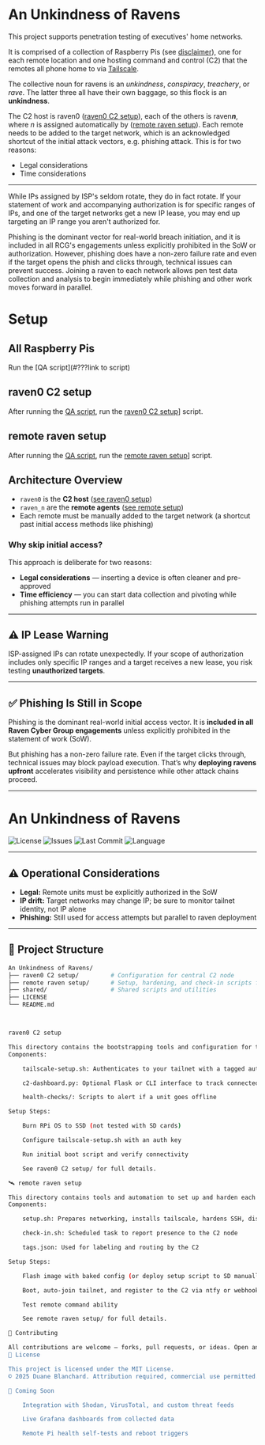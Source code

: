 # An Unkindness of Ravens

This project supports penetration testing of executives' home networks.

It is comprised of a collection of Raspberry Pis (see [disclaimer](#disclaimer)), one for each remote location and one hosting command and control (C2) that the remotes all phone home to via [Tailscale](https://tailscale.com).

The collective noun for ravens is an _unkindness_, _conspiracy_, _treachery_, or _rave_. The latter three all have their own baggage, so this flock is an **unkindness**.

The C2 host is raven0 ([raven0 C2 setup](#raven0-c2-setup)), each of the others is raven***n***, where *n* is assigned automatically by ([remote raven setup](#remote-raven-setup)). Each remote needs to be added to the target network, which is an acknowledged shortcut of the initial attack vectors, e.g. phishing attack. This is for two reasons:
* Legal considerations
* Time considerations

---

While IPs assigned by ISP's seldom rotate, they do in fact rotate. If your statement of work and accompanying authorization is for specific ranges of IPs, and one of the target networks get a new IP lease, you may end up targeting an IP range you aren't authorized for.

Phishing is the dominant vector for real-world breach initiation, and it is included in all RCG's engagements unless explicitly prohibited in the SoW or authorization. However, phishing does have a non-zero failure rate and even if the target opens the phish and clicks through, technical issues can prevent success. Joining a raven to each network allows pen test data collection and analysis to begin immediately while phishing and other work moves forward in parallel.

# Setup
## All Raspberry Pis
Run the [QA script](#???link to script)

## raven0 C2 setup
After running the [QA script](#all-raspberry-pis), run the [raven0 C2 setup](https://github.com/dblanchard/RavenCyberGroup/tree/main/raven0%20C2%20setup)] script.

## remote raven setup
After running the [QA script](#all-raspberry-pis), run the [remote raven setup](https://github.com/dblanchard/RavenCyberGroup/tree/main/remote%20raven%20setup)] script.

## Architecture Overview

- `raven0` is the **C2 host** ([see raven0 setup](#raven0-c2-setup))
- `raven_n` are the **remote agents** ([see remote setup](#remote-raven-setup))
- Each remote must be manually added to the target network (a shortcut past initial access methods like phishing)

### Why skip initial access?

This approach is deliberate for two reasons:
- **Legal considerations** — inserting a device is often cleaner and pre-approved
- **Time efficiency** — you can start data collection and pivoting while phishing attempts run in parallel

---

## ⚠️ IP Lease Warning

ISP-assigned IPs can rotate unexpectedly. If your scope of authorization includes only specific IP ranges and a target receives a new lease, you risk testing **unauthorized targets**.

---

## ✅ Phishing Is Still in Scope

Phishing is the dominant real-world initial access vector. It is **included in all Raven Cyber Group engagements** unless explicitly prohibited in the statement of work (SoW).

But phishing has a non-zero failure rate. Even if the target clicks through, technical issues may block payload execution. That’s why **deploying ravens upfront** accelerates visibility and persistence while other attack chains proceed.

---

# An Unkindness of Ravens

![License](https://img.shields.io/github/license/dblanchard/RavenCyberGroup?color=blue)
![Issues](https://img.shields.io/github/issues/dblanchard/RavenCyberGroup)
![Last Commit](https://img.shields.io/github/last-commit/dblanchard/RavenCyberGroup)
![Language](https://img.shields.io/github/languages/top/dblanchard/RavenCyberGroup)

---

## ⚠️ Operational Considerations

- **Legal:** Remote units must be explicitly authorized in the SoW
- **IP drift:** Target networks may change IP; be sure to monitor tailnet identity, not IP alone
- **Phishing:** Still used for access attempts but parallel to raven deployment

---

## 📁 Project Structure

```bash
An Unkindness of Ravens/
├── raven0 C2 setup/         # Configuration for central C2 node
├── remote raven setup/      # Setup, hardening, and check-in scripts for deployed units
├── shared/                  # Shared scripts and utilities
├── LICENSE
└── README.md



raven0 C2 setup

This directory contains the bootstrapping tools and configuration for the central C2 Pi:
Components:

    tailscale-setup.sh: Authenticates to your tailnet with a tagged auth key

    c2-dashboard.py: Optional Flask or CLI interface to track connected units

    health-checks/: Scripts to alert if a unit goes offline

Setup Steps:

    Burn RPi OS to SSD (not tested with SD cards)

    Configure tailscale-setup.sh with an auth key

    Run initial boot script and verify connectivity

    See raven0 C2 setup/ for full details.

🛰️ remote raven setup

This directory contains tools and automation to set up and harden each deployed unit.
Components:

    setup.sh: Prepares networking, installs tailscale, hardens SSH, disables unnecessary services

    check-in.sh: Scheduled task to report presence to the C2 node

    tags.json: Used for labeling and routing by the C2

Setup Steps:

    Flash image with baked config (or deploy setup script to SD manually)

    Boot, auto-join tailnet, and register to the C2 via ntfy or webhook

    Test remote command ability

    See remote raven setup/ for full details.

🤝 Contributing

All contributions are welcome — forks, pull requests, or ideas. Open an issue if you'd like to suggest a feature or collaborate.
📜 License

This project is licensed under the MIT License.
© 2025 Duane Blanchard. Attribution required, commercial use permitted.

🔮 Coming Soon

    Integration with Shodan, VirusTotal, and custom threat feeds

    Live Grafana dashboards from collected data

    Remote Pi health self-tests and reboot triggers

